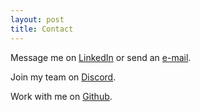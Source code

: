 ```yaml
---
layout: post
title: Contact
---
```


Message me on [LinkedIn](https://www.linkedin.com/in/miraross/ "MiraRoss") or send an [e-mail](mailto:mira@the-red.team "mira@the-red.team").

Join my team on [Discord](https://discordapp.com/users/949180571215626282 "cache#5966").

Work with me on [Github](https://github.com/cache-mira "cache-mira").